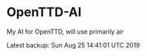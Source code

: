 # OpenTTD-AI
My AI for OpenTTD, will use primarily air

Latest backup: Sun Aug 25 14:41:01 UTC 2019
